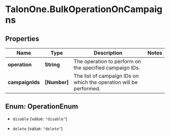 # TalonOne.BulkOperationOnCampaigns

## Properties

Name | Type | Description | Notes
------------ | ------------- | ------------- | -------------
**operation** | **String** | The operation to perform on the specified campaign IDs.  | 
**campaignIds** | **[Number]** | The list of campaign IDs on which the operation will be performed. | 



## Enum: OperationEnum


* `disable` (value: `"disable"`)

* `delete` (value: `"delete"`)




